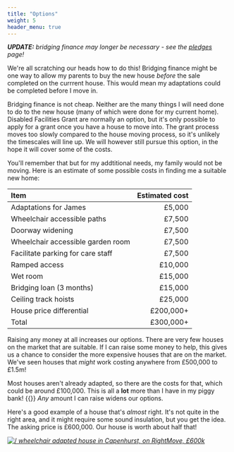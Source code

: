```yaml
---
title: "Options"
weight: 5
header_menu: true
---
```


***UPDATE:*** *bridging finance may longer be necessary - see the
[pledges](pledges) page!*

We're all scratching our heads how to do this! Bridging finance might be one way
to allow my parents to buy the new house *before* the sale completed on the
currrent house. This would mean my adaptations could be completed before I move
in.

Bridging finance is not cheap. Neither are the many things I will need done to
do to the new house (many of which were done for my current home). Disabled
Facilities Grant are normally an option, but it's only possible to apply for a
grant once you have a house to move into. The grant process moves too slowly
compared to the house moving process, so it's unlikely the timescales will line
up. We will however still pursue this option, in the hope it will cover some of
the costs.

You'll remember that but for my addtitional needs, my family would not be
moving. Here is an estimate of some possible costs in finding me a suitable new
home:

| Item | Estimated cost |
| :- | -: |
| Adaptations for James | &pound;5,000 |
| Wheelchair accessible paths | &pound;7,500 |
| Doorway widening | &pound;7,500 |
| Wheelchair accessible garden room | &pound;7,500 |
| Facilitate parking for care staff | &pound;7,500 |
| Ramped access | &pound;10,000 |
| Wet room | &pound;15,000 |
| Bridging loan (3 months) | &pound;15,000 |
| Ceiling track hoists | &pound;25,000 |
| House price differential | &pound;200,000+ |
| Total | &pound;300,000+ |

Raising any money at all increases our options. There are very few houses on
the market that are suitable. If I can raise some money to help, this gives us
a chance to consider the more expensive houses that are on the market. We've
seen houses that *might* work costing anywhere from &pound;500,000 to
&pound;1.5m!

Most houses aren't already adapted, so there are the costs for that, which
could be around &pound;100,000. This is all a **lot** more than I have in my
piggy bank! {{<icon class="fa fa-money">}} *Any* amount I
can raise widens our options.

Here's a good example of a house that's *almost* right. It's not quite in the
right area, and it might require some sound insulation, but you get the idea.
The asking price is &pound;600,000. Our house is worth about half that!

<a href="https://www.rightmove.co.uk/properties/72688284" target="_blank"><img src="images/capenhurst-wheelchair-adapted-house.jpg" alt=/>
<i>wheelchair adapted house in Capenhurst, on RightMove, &pound;600k</i></a>